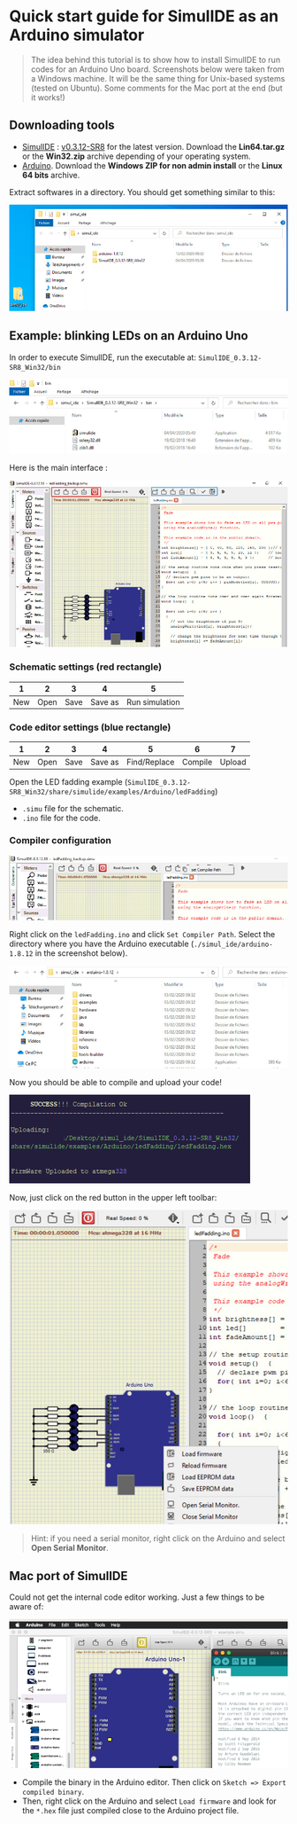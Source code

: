# Quick start guide for SimulIDE as an Arduino simulator

> The idea behind this tutorial is to show how to install SimulIDE to run codes for an Arduino Uno board. Screenshots below were taken from a Windows machine. It will be the same thing for Unix-based systems (tested on Ubuntu). Some comments for the Mac port at the end (but it works!)

## Downloading tools

- [SimulIDE](https://simulide.blogspot.com/) : [v0.3.12-SR8](https://www.patreon.com/posts/simulide-0-3-12-35657927) for the latest version. Download the **Lin64.tar.gz** or the **Win32.zip** archive depending of your operating system. 
- [Arduino](https://www.arduino.cc/en/Main/Software). Download the **Windows ZIP for non admin install** or the **Linux 64 bits** archive.

Extract softwares in a directory. You should get something similar to this:

![image-20200422203821497](./../../img/simulide-img1.jpg)

## Example: blinking LEDs on an Arduino Uno

In order to execute SimulIDE, run the executable at: `SimulIDE_0.3.12-SR8_Win32/bin`

![image-20200422204251027](../../img/simulide-img2.jpg)

Here is the main interface :

![image-20200422205142210](./../../img/simulide-img3.jpg)

### Schematic settings (red rectangle)

| 1 | 2 | 3 | 4 | 5 |
|---|---|---|---|---|
| New | Open | Save | Save as | Run simulation |

### Code editor settings (blue rectangle)

| 1 | 2 | 3 | 4 | 5 | 6 | 7 |
|---|---|---|---|---|---|---|
| New | Open | Save | Save as | Find/Replace | Compile | Upload |

Open the LED fadding example (`SimulIDE_0.3.12-SR8_Win32/share/simulide/examples/Arduino/ledFadding`)

- `.simu` file for the schematic.
- `.ino` file for the code.

### Compiler configuration

![image-20200422210236017](./../../img/simulide-img4.jpg)

Right click on the `ledFadding.ino` and click `Set Compiler Path`. Select the directory where you have the Arduino executable (`./simul_ide/arduino-1.8.12` in the screenshot below).

![image-20200422210353987](./../../img/simulide-img5.jpg)

Now you should be able to compile and upload your code!

![image-20200422210752398](./../../img/simulide-img6.jpg)

Now, just click on the red button in the upper left toolbar:

![image-20200422210913913](./../../img/simulide-img7.jpg)

> Hint: if you need a serial monitor, right click on the Arduino and select **Open Serial Monitor**.

## Mac port of SimulIDE

Could not get the internal code editor working. Just a few things to be aware of:

![mac](./../../img/simulide-img8.png)

- Compile the binary in the Arduino editor. Then click on `Sketch => Export compiled binary`.
- Then, right click on the Arduino and select `Load firmware` and look for the `*.hex` file just compiled close to the Arduino project file.
